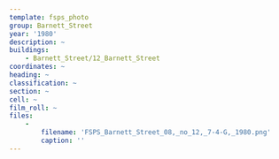 ```yaml
---
template: fsps_photo
group: Barnett_Street
year: '1980'
description: ~
buildings:
    - Barnett_Street/12_Barnett_Street
coordinates: ~
heading: ~
classification: ~
section: ~
cell: ~
film_roll: ~
files:
    -
        filename: 'FSPS_Barnett_Street_08,_no_12,_7-4-G,_1980.png'
        caption: ''
---
```

